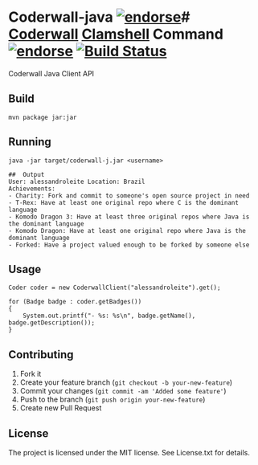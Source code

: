 # Coderwall-java [![endorse](http://api.coderwall.com/alessandroleite/endorsecount.png)](http://coderwall.com/alessandroleite)# [Coderwall](http://coderwall.com/) [Clamshell](http://code.google.com/p/clamshell-cli/) Command [![endorse](http://api.coderwall.com/alessandroleite/endorsecount.png)](http://coderwall.com/alessandroleite) [![Build Status](https://secure.travis-ci.org/[alessandroleite]/[coderwall-java].png)](http://travis-ci.org/[alessandroleite]/[coderwall-java])

Coderwall Java Client API

## Build

```
mvn package jar:jar
```

## Running
```
java -jar target/coderwall-j.jar <username>

##	Output
User: alessandroleite Location: Brazil 
Achievements:
- Charity: Fork and commit to someone's open source project in need
- T-Rex: Have at least one original repo where C is the dominant language
- Komodo Dragon 3: Have at least three original repos where Java is the dominant language
- Komodo Dragon: Have at least one original repo where Java is the dominant language
- Forked: Have a project valued enough to be forked by someone else

```

## Usage

```
Coder coder = new CoderwallClient("alessandroleite").get();

for (Badge badge : coder.getBadges()) 
{
	System.out.printf("- %s: %s\n", badge.getName(), badge.getDescription());
}

```

## Contributing

1. Fork it
2. Create your feature branch (`git checkout -b your-new-feature`)
3. Commit your changes (`git commit -am 'Added some feature'`)
4. Push to the branch (`git push origin your-new-feature`)
5. Create new Pull Request

## License 

The project is licensed under the MIT license. 
See License.txt for details.